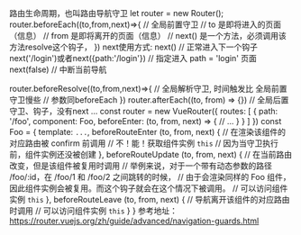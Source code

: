 
  路由生命周期，也叫路由导航守卫
<slot name="title_1"></slot>
  let router = new Router();
  router.beforeEach((to,from,next)=>{       // 全局前置守卫
    // to           是即将进入的页面（信息）
    // from         是即将离开的页面（信息）
    // next()       是一个方法，必须调用该方法resolve这个钩子，
  })
  next使用方式: 
    next()                                  // 正常进入下一个钩子
    next('/login')或者next({path:'/login'}) // 指定进入 path = 'login' 页面
    next(false)                            // 中断当前导航

  router.beforeResolve((to,from,next)=>{   // 全局解析守卫, 时间触发比 全局前置守卫慢些
    // 参数同beforeEach
  })
  router.afterEach((to, from) => {}) // 全局后置守卫、钩子，没有next
  ...
<slot name="title_2"></slot>
  const router = new VueRouter({
    routes: [
      {
        path: '/foo',
        component: Foo,
        beforeEnter: (to, from, next) => {
          // ...
        }
      }
    ]
  })
<slot name="title_3"></slot>
  const Foo = {
    template: `...`,
    beforeRouteEnter (to, from, next) {
      // 在渲染该组件的对应路由被 confirm 前调用
      // 不！能！获取组件实例 `this`
      // 因为当守卫执行前，组件实例还没被创建
    },
    beforeRouteUpdate (to, from, next) {
      // 在当前路由改变，但是该组件被复用时调用
      // 举例来说，对于一个带有动态参数的路径 /foo/:id，在 /foo/1 和 /foo/2 之间跳转的时候，
      // 由于会渲染同样的 Foo 组件，因此组件实例会被复用。而这个钩子就会在这个情况下被调用。
      // 可以访问组件实例 `this`
    },
    beforeRouteLeave (to, from, next) {
      // 导航离开该组件的对应路由时调用
      // 可以访问组件实例 `this`
    }
  }
参考地址：https://router.vuejs.org/zh/guide/advanced/navigation-guards.html
